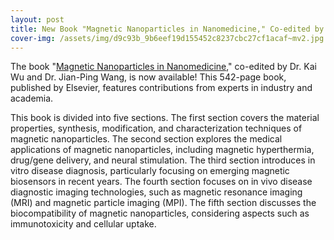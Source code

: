 ```yaml
---
layout: post
title: New Book "Magnetic Nanoparticles in Nanomedicine," Co-edited by Dr. Wu and Dr. Wang, Now Available Online!
cover-img: /assets/img/d9c93b_9b6eef19d155452c8237cbc27cf1acaf~mv2.jpg
---
```

The book "[Magnetic Nanoparticles in Nanomedicine](https://shop.elsevier.com/books/magnetic-nanoparticles-in-nanomedicine/wu/978-0-443-21668-8)," co-edited by Dr. Kai Wu and Dr. Jian-Ping Wang, is now available! This 542-page book, published by Elsevier, features contributions from experts in industry and academia.

  

This book is divided into five sections. The first section covers the material properties, synthesis, modification, and characterization techniques of magnetic nanoparticles. The second section explores the medical applications of magnetic nanoparticles, including magnetic hyperthermia, drug/gene delivery, and neural stimulation. The third section introduces in vitro disease diagnosis, particularly focusing on emerging magnetic biosensors in recent years. The fourth section focuses on in vivo disease diagnostic imaging technologies, such as magnetic resonance imaging (MRI) and magnetic particle imaging (MPI). The fifth section discusses the biocompatibility of magnetic nanoparticles, considering aspects such as immunotoxicity and cellular uptake.